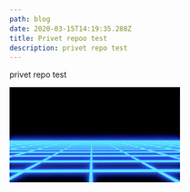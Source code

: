 ```yaml
---
path: blog
date: 2020-03-15T14:19:35.288Z
title: Privet repoo test
description: privet repo test
---
```

privet repo test



![80s grid](/content/assets/grid.jpeg "test the file")
